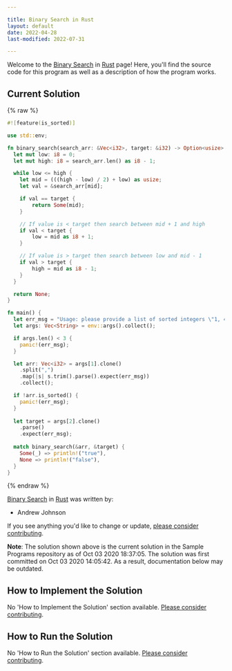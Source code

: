 ```yaml
---

title: Binary Search in Rust
layout: default
date: 2022-04-28
last-modified: 2022-07-31

---
```


Welcome to the [Binary Search](https://sampleprograms.io/projects/binary-search) in [Rust](https://sampleprograms.io/languages/rust) page! Here, you'll find the source code for this program as well as a description of how the program works.

## Current Solution

{% raw %}

```rust
#![feature(is_sorted)]

use std::env;

fn binary_search(search_arr: &Vec<i32>, target: &i32) -> Option<usize> {
  let mut low: i8 = 0;
  let mut high: i8 = search_arr.len() as i8 - 1;

  while low <= high {
    let mid = (((high - low) / 2) + low) as usize;
    let val = &search_arr[mid];

    if val == target {
        return Some(mid);
    }

    // If value is < target then search between mid + 1 and high
    if val < target {
        low = mid as i8 + 1;
    }

    // If value is > target then search between low and mid - 1
    if val > target {
        high = mid as i8 - 1;
    }
  }

  return None;
}

fn main() {
  let err_msg = "Usage: please provide a list of sorted integers \"1, 4, 5, 11, 12\" and the integer to find \"11\"";
  let args: Vec<String> = env::args().collect();

  if args.len() < 3 {
    panic!(err_msg);
  }

  let arr: Vec<i32> = args[1].clone()
    .split(",")
    .map(|s| s.trim().parse().expect(err_msg))
    .collect();

  if !arr.is_sorted() {
    panic!(err_msg);
  }
  
  let target = args[2].clone()
    .parse()
    .expect(err_msg);
  
  match binary_search(&arr, &target) {
    Some(_) => println!("true"),
    None => println!("false"),
  }
}
```

{% endraw %}

[Binary Search](https://sampleprograms.io/projects/binary-search) in [Rust](https://sampleprograms.io/languages/rust) was written by:

- Andrew Johnson

If you see anything you'd like to change or update, [please consider contributing](https://github.com/TheRenegadeCoder/sample-programs).

**Note**: The solution shown above is the current solution in the Sample Programs repository as of Oct 03 2020 18:37:05. The solution was first committed on Oct 03 2020 14:05:42. As a result, documentation below may be outdated.

## How to Implement the Solution

No 'How to Implement the Solution' section available. [Please consider contributing](https://github.com/TheRenegadeCoder/sample-programs-website).

## How to Run the Solution

No 'How to Run the Solution' section available. [Please consider contributing](https://github.com/TheRenegadeCoder/sample-programs-website).